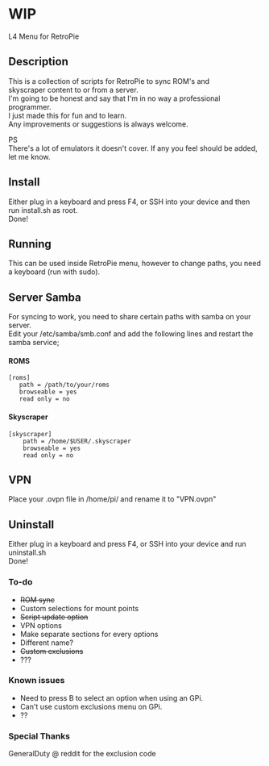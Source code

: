 # WIP

L4 Menu for RetroPie

## Description
This is a collection of scripts for RetroPie to sync ROM's and  
skyscraper content to or from a server.  
I'm going to be honest and say that I'm in no way a professional programmer.  
I just made this for fun and to learn.  
Any improvements or suggestions is always welcome.

PS  
There's a lot of emulators it doesn't cover. If any you feel should be added, let me know.

## Install
Either plug in a keyboard and press F4, or SSH into your device and then run install.sh as root.  
Done!

## Running
This can be used inside RetroPie menu, however to change paths, you need a keyboard (run with sudo).

## Server Samba
For syncing to work, you need to share certain paths with samba on your server.  
Edit your /etc/samba/smb.conf and add the following lines and restart the samba service;

#### ROMS
```
[roms]
   path = /path/to/your/roms
   browseable = yes
   read only = no
```

#### Skyscraper
```
[skyscraper]
    path = /home/$USER/.skyscraper
    browseable = yes
    read only = no
```

## VPN
Place your .ovpn file in /home/pi/ and rename it to "VPN.ovpn"

## Uninstall
Either plug in a keyboard and press F4, or SSH into your device and run uninstall.sh  
Done!

### To-do
* ~~ROM sync~~
* Custom selections for mount points
* ~~Script update option~~
* VPN options
* Make separate sections for every options
* Different name?
* ~~Custom exclusions~~
* ???  

### Known issues
* Need to press B to select an option when using an GPi.  
* Can't use custom exclusions menu on GPi.
* ??

### Special Thanks
GeneralDuty @ reddit for the exclusion code

